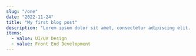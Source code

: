 ```yaml
---
slug: "/one"
date: "2022-11-24"
title: "My first blog post"
description: "Lorem ipsum dolor sit amet, consectetur adipiscing elit. Duis finibus mauris elit, a accumsan dolor cursus quis. Cras quis justo nec nibh hendrerit tempus a id ante. Nam lectus augue, ultricies sit amet velit quis, gravida tincidunt orci."
items:
  - value: UI/UX Design
  - value: Front End Development
---
```

